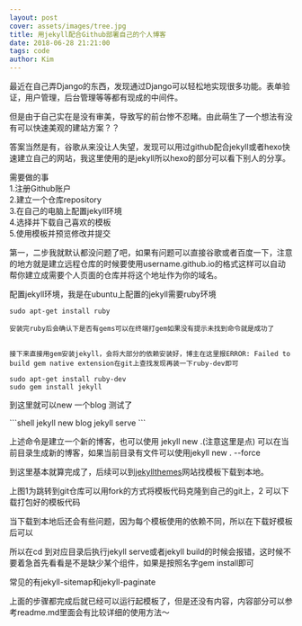 ```yaml
---
layout: post
cover: assets/images/tree.jpg
title: 用jekyll配合Github部署自己的个人博客
date: 2018-06-28 21:21:00
tags: code
author: Kim
---
```

<p>最近在自己弄Django的东西，发现通过Django可以轻松地实现很多功能。表单验证，用户管理，后台管理等等都有现成的中间件。</p>

<p>但是由于自己实在是没有审美，导致写的前台惨不忍睹。由此萌生了一个想法有没有可以快速美观的建站方案？？</p>

<p>答案当然是有，谷歌从来没让人失望，发现可以用过github配合jekyll或者hexo快速建立自己的网站，我这里使用的是jekyll所以hexo的部分可以看下别人的分享。</p>
<p>需要做的事<br>1.注册Github账户<br>2.建立一个仓库repository<br>3.在自己的电脑上配置jekyll环境<br>4.选择并下载自己喜欢的模板<br>5.使用模板并预览修改并提交</p>
<p>第一，二步我就默认都没问题了吧，如果有问题可以直接谷歌或者百度一下，注意的地方就是建立远程仓库的时候要使用username.github.io的格式这样可以自动帮你建立成需要个人页面的仓库并将这个地址作为你的域名。</p>
<p>配置jekyll环境，我是在ubuntu上配置的jekyll需要ruby环境</p>

```shell
sudo apt-get install ruby

安装完ruby后会确认下是否有gems可以在终端打gem如果没有提示未找到命令就是成功了


接下来直接用gem安装jekyll，会将大部分的依赖安装好，博主在这里报ERROR: Failed to build gem native extension在git上查找发现再装一下ruby-dev即可

sudo apt-get install ruby-dev
sudo gem install jekyll 

```
<p>到这里就可以new 一个blog 测试了</p>
```shell
jekyll new blog
jekyll serve 
```
<p>上述命令是建立一个新的博客，也可以使用 jekyll new .(注意这里是点) 可以在当前目录生成新的博客，如果当前目录有文件可以使用jekyll new . --force</p>
<p>到这里基本就算完成了，后续可以到<a href="http://jekyllthemes.org/">jekyllthemes</a>网站找模板下载到本地。</p>
<amp-img src="assets/images/net_pic.jpg" alt="Download" height="400" width="652"></amp-img>
<p>上图1为跳转到git仓库可以用fork的方式将模板代码克隆到自己的git上，2 可以下载打包好的模板代码</p>
<p>当下载到本地后还会有些问题，因为每个模板使用的依赖不同，所以在下载好模板后可以</p>
<p>所以在cd 到对应目录后执行jekyll serve或者jekyll build的时候会报错，这时候不要着急首先看看是不是缺少某个组件，如果是按照名字gem install即可</p>
<p>常见的有jekyll-sitemap和jekyll-paginate</p>
<p>上面的步骤都完成后就已经可以运行起模板了，但是还没有内容，内容部分可以参考readme.md里面会有比较详细的使用方法～</p>


